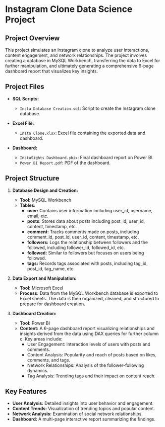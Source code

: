 # Instagram Clone Data Science Project

## Project Overview

This project simulates an Instagram clone to analyze user interactions, content engagement, and network relationships. The project involves creating a database in MySQL Workbench, transferring the data to Excel for further manipulation, and ultimately generating a comprehensive 6-page dashboard report that visualizes key insights.

## Project Files

- **SQL Scripts:**
  - `Insta Database Creation.sql`: Script to create the Instagram clone database.

- **Excel File:**
  - `Insta Clone.xlsx`: Excel file containing the exported data and dashboard.

- **Dashboard:**
  - `InstaSights Dashboard.pbix`: Final dashboard report on Power BI.
  - `Power BI Report.pdf`: PDF of the dashboard.

## Project Structure

1. **Database Design and Creation:**
   - **Tool:** MySQL Workbench
   - **Tables:**
     - **user:** Contains user information including user_id, username, email, etc.
     - **posts:** Stores data about posts including post_id, user_id, content, timestamp, etc.
     - **comment:** Tracks comments made on posts, including comment_id, post_id, user_id, content, timestamp, etc.
     - **followers:** Logs the relationship between followers and the followed, including follower_id, followed_id, etc.
     - **followed:** Similar to followers but focuses on users being followed.
     - **tags:** Records tags associated with posts, including tag_id, post_id, tag_name, etc.

2. **Data Export and Manipulation:**
   - **Tool:** Microsoft Excel
   - **Process:** Data from the MySQL Workbench database is exported to Excel sheets. The data is then organized, cleaned, and structured to prepare for dashboard creation.

3. **Dashboard Creation:**
   - **Tool:** Power BI
   - **Content:** A 6-page dashboard report visualizing relationships and insights derived from the data using DAX queries for further column c. Key areas include:
     - User Engagement: Interaction levels of users with posts and comments.
     - Content Analysis: Popularity and reach of posts based on likes, comments, and tags.
     - Network Relationships: Analysis of the follower-following dynamics.
     - Tag Analysis: Trending tags and their impact on content reach.

## Key Features

- **User Analysis:** Detailed insights into user behavior and engagement.
- **Content Trends:** Visualization of trending topics and popular content.
- **Network Analysis:** Examination of social network relationships.
- **Dashboard:** A multi-page interactive report summarizing the findings.

